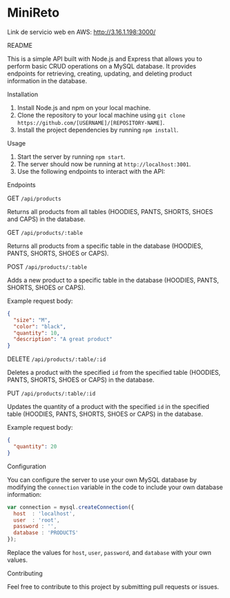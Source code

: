 # MiniReto

Link de servicio web en AWS: http://3.16.1.198:3000/

README

This is a simple API built with Node.js and Express that allows you to perform basic CRUD operations on a MySQL database. It provides endpoints for retrieving, creating, updating, and deleting product information in the database.

Installation

1. Install Node.js and npm on your local machine.
2. Clone the repository to your local machine using `git clone https://github.com/[USERNAME]/[REPOSITORY-NAME]`.
3. Install the project dependencies by running `npm install`.

Usage

1. Start the server by running `npm start`.
2. The server should now be running at `http://localhost:3001`.
3. Use the following endpoints to interact with the API:

Endpoints

GET `/api/products`

Returns all products from all tables (HOODIES, PANTS, SHORTS, SHOES and CAPS) in the database.

GET `/api/products/:table`

Returns all products from a specific table in the database (HOODIES, PANTS, SHORTS, SHOES or CAPS).

POST `/api/products/:table`

Adds a new product to a specific table in the database (HOODIES, PANTS, SHORTS, SHOES or CAPS).

Example request body:

```json
{
  "size": "M",
  "color": "black",
  "quantity": 10,
  "description": "A great product"
}
```

DELETE `/api/products/:table/:id`

Deletes a product with the specified `id` from the specified table (HOODIES, PANTS, SHORTS, SHOES or CAPS) in the database.

PUT `/api/products/:table/:id`

Updates the quantity of a product with the specified `id` in the specified table (HOODIES, PANTS, SHORTS, SHOES or CAPS) in the database.

Example request body:

```json
{
  "quantity": 20
}
```

Configuration

You can configure the server to use your own MySQL database by modifying the `connection` variable in the code to include your own database information:

```javascript
var connection = mysql.createConnection({
  host 	: 'localhost',
  user 	: 'root',
  password : '',
  database : 'PRODUCTS'
});
```

Replace the values for `host`, `user`, `password`, and `database` with your own values.

Contributing

Feel free to contribute to this project by submitting pull requests or issues.

